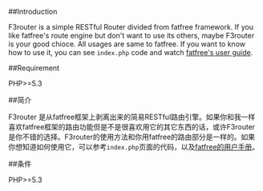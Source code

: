 ##Introduction

F3router is a simple RESTful Router divided from fatfree framework. If you like fatfree's route engine but don't want to use its others, maybe F3router is your good chioce. All usages are same to fatfree. If you want to know how to use it, you can see `index.php` code and watch [fatfree's user guide](http://fatfreeframework.com/routing-engine#overview "fatfree's user guide").

##Requirement

PHP>=5.3

##简介

F3router 是从fatfree框架上剥离出来的简易RESTful路由引擎。如果你和我一样喜欢fatfree框架的路由功能但是不是很喜欢用它的其它东西的话，或许F3router是你不错的选择。F3router的使用方法和你用fatfree的路由部分是一样的。如果你想知道如何使用它，可以参考`index.php`页面的代码，以及[fatfree的用户手册](http://fatfreeframework.com/routing-engine#overview "fatfree用户手册")。

##条件

PHP>=5.3